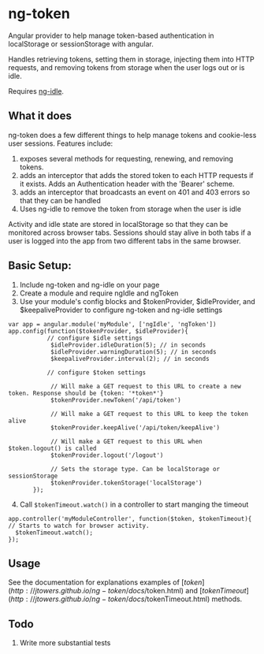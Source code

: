 # ng-token
Angular provider to help manage token-based authentication in localStorage or sessionStorage with angular.

Handles retrieving tokens, setting them in storage, injecting them into HTTP requests, and removing tokens from storage when the user logs out or is idle.

Requires [ng-idle](https://github.com/HackedByChinese/ng-idle).

## What it does
ng-token does a few different things to help manage tokens and cookie-less user sessions.
Features include:

1. exposes several methods for requesting, renewing, and removing tokens.
2. adds an interceptor that adds the stored token to each HTTP requests if it exists. Adds an Authentication header with the 'Bearer' scheme.
3. adds an interceptor that broadcasts an event on 401 and 403 errors so that they can be handled
4. Uses ng-idle to remove the token from storage when the user is idle

Activity and idle state are stored in localStorage so that they can be monitored across browser tabs. Sessions should stay alive in both tabs if a user is logged into the app from two different tabs in the same browser.

## Basic Setup:

1. Include ng-token and ng-idle on your page
2. Create a module and require ngIdle and ngToken
3. Use your module's config blocks and $tokenProvider, $idleProvider, and $keepaliveProvider to configure ng-token and ng-idle settings
```
var app = angular.module('myModule', ['ngIdle', 'ngToken'])
app.config(function($tokenProvider, $idleProvider){
           // configure $idle settings
            $idleProvider.idleDuration(5); // in seconds
            $idleProvider.warningDuration(5); // in seconds
            $keepaliveProvider.interval(2); // in seconds
            
           // configure $token settings
           
            // Will make a GET request to this URL to create a new token. Response should be {token: '*token*'}
            $tokenProvider.newToken('/api/token')
            
            // Will make a GET request to this URL to keep the token alive
            $tokenProvider.keepAlive('/api/token/keepAlive') 
            
            // Will make a GET request to this URL when $token.logout() is called
            $tokenProvider.logout('/logout') 
            
            // Sets the storage type. Can be localStorage or sessionStorage
            $tokenProvider.tokenStorage('localStorage') 
       });
```
4. Call `$tokenTimeout.watch()` in a controller to start manging the timeout

```
app.controller('myModuleController', function($token, $tokenTimeout){
// Starts to watch for browser activity.
  $tokenTimeout.watch();
});
```
## Usage
See the documentation for explanations examples of [$token](http://jtowers.github.io/ng-token/docs/$token.html) and [$tokenTimeout](http://jtowers.github.io/ng-token/docs/$tokenTimeout.html) methods.


## Todo
1. Write more substantial tests

